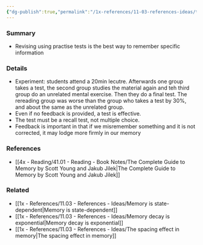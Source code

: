 ```yaml
---
{"dg-publish":true,"permalink":"/1x-references/11-03-references-ideas/the-testing-effect-revising-with-practise-tests-is-the-most-effective/","title":"Revising with practise tests is the most","dgShowBacklinks":false}
---
```



### Summary
- Revising using practise tests is the best way to remember specific information

### Details
- Experiment: students attend a 20min lecutre. Afterwards one group takes a test, the second group studies the material again and teh third group do an unrelated mental exercise. Then they do a final test. The rereading group was worse than the group who takes a test by 30%, and about the same as the unrelated group.
- Even if no feedback is provided, a test is effective.
- The test must be a recall test, not multiple choice.
- Feedback is important in that if we misremember something and it is not corrected, it may lodge more firmly in our memory

### References
- [[4x - Reading/41.01 - Reading - Book Notes/The Complete Guide to Memory by Scott Young and Jakub Jilek\|The Complete Guide to Memory by Scott Young and Jakub Jilek]]

### Related
- [[1x - References/11.03 - References - Ideas/Memory is state-dependent\|Memory is state-dependent]]
- [[1x - References/11.03 - References - Ideas/Memory decay is exponential\|Memory decay is exponential]]
- [[1x - References/11.03 - References - Ideas/The spacing effect in memory\|The spacing effect in memory]]